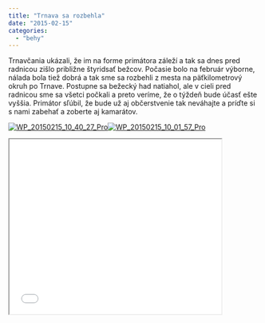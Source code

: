 ```yaml
---
title: "Trnava sa rozbehla"
date: "2015-02-15"
categories: 
  - "behy"
---
```


Trnavčania ukázali, že im na forme primátora záleží a tak sa dnes pred radnicou zišlo približne štyridsať bežcov. Počasie bolo na február výborne, nálada bola tiež dobrá a tak sme sa rozbehli z mesta na päťkilometrový okruh po Trnave. Postupne sa bežecký had natiahol, ale v cieli pred radnicou sme sa všetci počkali a preto veríme, že o týždeň bude účasť ešte vyššia. Primátor sľúbil, že bude už aj občerstvenie tak neváhajte a príďte si s nami zabehať a zoberte aj kamarátov.

[![WP_20150215_10_40_27_Pro](images/WP_20150215_10_40_27_Pro-300x169.jpg)](http://bernohy.sk/wp-content/uploads/2015/02/WP_20150215_10_40_27_Pro.jpg)[![WP_20150215_10_01_57_Pro](images/WP_20150215_10_01_57_Pro-300x169.jpg)](http://bernohy.sk/wp-content/uploads/2015/02/WP_20150215_10_01_57_Pro.jpg)

<iframe src="//www.youtube.com/embed/9kPkM-9bpm4" width="425" height="350"></iframe>
